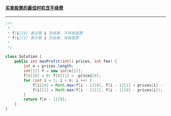#### <a href="https://leetcode.cn/problems/best-time-to-buy-and-sell-stock-with-transaction-fee/">买卖股票的最佳时机含手续费</a>

----------

```java
/**
 * 
 * f[i][0] 表示第 i 天结束，不持有股票
 * f[i][1] 表示第 i 天结束，持有股票
 * 
 */

class Solution {
    public int maxProfit(int[] prices, int fee) {
        int n = prices.length;
        int[][] f = new int[n][2];
        f[0][0] = 0; f[0][1] = -prices[0];
        for (int i = 1; i < n; i ++) {
            f[i][0] = Math.max(f[i - 1][0], f[i - 1][1] + prices[i] - fee);
            f[i][1] = Math.max(f[i - 1][1], f[i - 1][0] - prices[i]);
        }
        return f[n - 1][0];
    }
}
```

